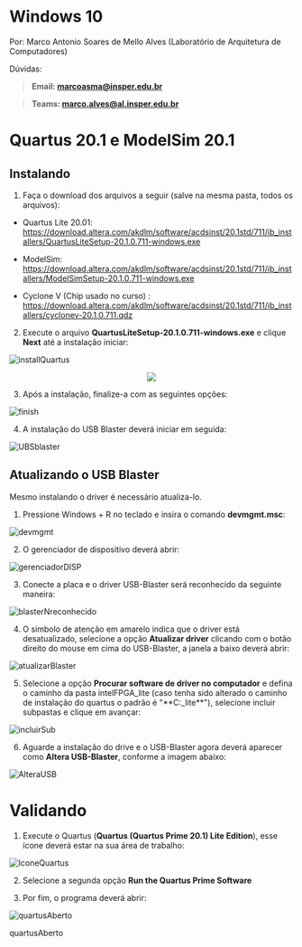 Windows 10
==========

Por: Marco Antonio Soares de Mello Alves (Laboratório de Arquitetura de
Computadores)

Dúvidas:

> **Email: marcoasma@insper.edu.br**

> **Teams: marco.alves@al.insper.edu.br**

Quartus 20.1 e ModelSim 20.1
============================

Instalando
----------

1.  Faça o download dos arquivos a seguir (salve na mesma pasta, todos
    os arquivos):

-   Quartus Lite 20.01:
    https://download.altera.com/akdlm/software/acdsinst/20.1std/711/ib_installers/QuartusLiteSetup-20.1.0.711-windows.exe

-   ModelSim:
    https://download.altera.com/akdlm/software/acdsinst/20.1std/711/ib_installers/ModelSimSetup-20.1.0.711-windows.exe

-   Cyclone V (Chip usado no curso) :
    https://download.altera.com/akdlm/software/acdsinst/20.1std/711/ib_installers/cyclonev-20.1.0.711.qdz

2.  Execute o arquivo **QuartusLiteSetup-20.1.0.711-windows.exe** e
    clique **Next** até a instalação iniciar:
    
![installQuartus](imgs/installQuartus.png)

<p align="center">
  <img src="imgs/installQuartus.png">
</p>
    

3.  Após a instalação, finalize-a com as seguintes opções:

![finish](imgs/finish.png)



4.  A instalação do USB Blaster deverá iniciar em seguida:

![UBSblaster](imgs/UBSblaster.png)



Atualizando o USB Blaster
-------------------------

Mesmo instalando o driver é necessário atualiza-lo.

1.  Pressione Windows + R no teclado e insira o comando **devmgmt.msc**:

![devmgmt](imgs/devmgmt.png)



2.  O gerenciador de dispositivo deverá abrir:

![gerenciadorDISP](imgs/gerenciadorDISP.png)



3.  Conecte a placa e o driver USB-Blaster será reconhecido da seguinte
    maneira:

![blasterNreconhecido](imgs/blasterNreconhecido.png)



4.  O símbolo de atenção em amarelo indica que o driver está
    desatualizado, selecione a opção **Atualizar driver** clicando com o
    botão direito do mouse em cima do USB-Blaster, a janela a baixo
    deverá abrir:

![atualizarBlaster](imgs/atualizarBlaster.png)



5.  Selecione a opção **Procurar software de driver no computador** e
    defina o caminho da pasta intelFPGA\_lite (caso tenha sido alterado
    o caminho de instalação do quartus o padrão é "\*\*C:\_lite\*\*"),
    selecione incluir subpastas e clique em avançar:

![incluirSub](imgs/incluirSub.png)



6.  Aguarde a instalação do drive e o USB-Blaster agora deverá aparecer
    como **Altera USB-Blaster**, conforme a imagem abaixo:

![AlteraUSB](imgs/AlteraUSB.png)



Validando
=========

1.  Execute o Quartus (**Quartus (Quartus Prime 20.1) Lite Edition**),
    esse ícone deverá estar na sua área de trabalho:

![IconeQuartus](imgs/IconeQuartus.png)



2.  Selecione a segunda opção **Run the Quartus Prime Software**

3.  Por fim, o programa deverá abrir:

![quartusAberto](imgs/quartusAberto.png)

quartusAberto
